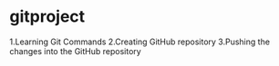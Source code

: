 # gitproject
1.Learning Git Commands
2.Creating GitHub repository
3.Pushing the changes into the GitHub repository 
